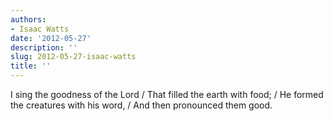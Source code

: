 ```yaml
---
authors:
- Isaac Watts
date: '2012-05-27'
description: ''
slug: 2012-05-27-isaac-watts
title: ''
---
```

I sing the goodness of the Lord / That filled the earth with food; / He formed the creatures with his word, / And then pronounced them good.



